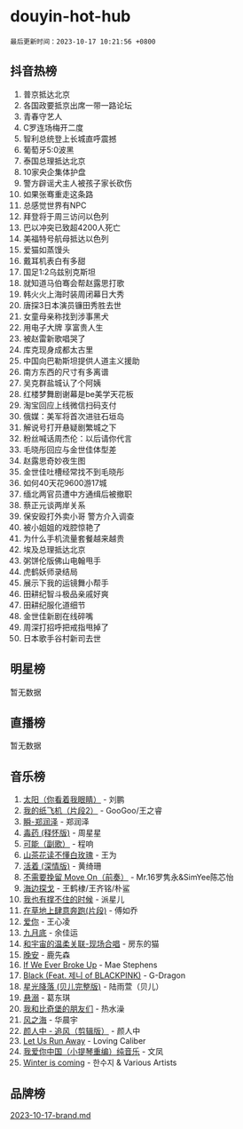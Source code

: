 # douyin-hot-hub

`最后更新时间：2023-10-17 10:21:56 +0800`

## 抖音热榜

1. 普京抵达北京
1. 各国政要抵京出席一带一路论坛
1. 青春守艺人
1. C罗连场梅开二度
1. 智利总统登上长城直呼震撼
1. 葡萄牙5:0波黑
1. 泰国总理抵达北京
1. 10家央企集体护盘
1. 警方辟谣犬主人被孩子家长砍伤
1. 如果张骞重走这条路
1. 总感觉世界有NPC
1. 拜登将于周三访问以色列
1. 巴以冲突已致超4200人死亡
1. 美福特号航母抵达以色列
1. 爱猫如蒸馒头
1. 戴耳机表白有多甜
1. 国足1:2乌兹别克斯坦
1. 就知道马伯骞会帮赵露思打歌
1. 韩火火上海时装周闭幕日大秀
1. 唐探3日本演员镰田秀胜去世
1. 女童母亲称找到涉事黑犬
1. 用电子大牌 享富贵人生
1. 被赵雷新歌唱哭了
1. 库克现身成都太古里
1. 中国向巴勒斯坦提供人道主义援助
1. 南方东西的尺寸有多离谱
1. 吴克群盐城认了个阿姨
1. 红楼梦舞剧谢幕是be美学天花板
1. 淘宝回应上线微信扫码支付
1. 俄媒：美军将首次进驻石垣岛
1. 解说号打开悬疑剧繁城之下
1. 粉丝喊话周杰伦：以后请你代言
1. 毛晓彤回应与金世佳体型差
1. 赵露思奇妙夜生图
1. 金世佳吐槽经常找不到毛晓彤
1. 如何40天花9600游17城
1. 缅北两官员遭中方通缉后被撤职
1. 蔡正元谈两岸关系
1. 保安殴打外卖小哥 警方介入调查
1. 被小姐姐的戏腔惊艳了
1. 为什么手机流量套餐越来越贵
1. 埃及总理抵达北京
1. 粥饼伦版佛山电翰甩手
1. 虎鹤妖师录结局
1. 展示下我的运镜舞小帮手
1. 田耕纪智斗极品亲戚好爽
1. 田耕纪服化道细节
1. 金世佳新剧在线碎嘴
1. 周深打招呼把戒指甩掉了
1. 日本歌手谷村新司去世

## 明星榜

暂无数据

## 直播榜

暂无数据

## 音乐榜

1. [太阳（你看着我眼睛）](https://sf3-cdn-tos.douyinstatic.com/obj/tos-cn-ve-2774/ogWbyIQnlBFImVbeDocRdCIYtBHlbJXgfZMvgz) - 刘鹏
1. [我的纸飞机（片段2）](https://sf6-cdn-tos.douyinstatic.com/obj/tos-cn-ve-2774/oM2ZrKcg2CD5AeRB2gkeXOFB1IxAGJdZPazYHf) - GooGoo/王之睿
1. [瞬-郑润泽](https://sf3-cdn-tos.douyinstatic.com/obj/tos-cn-ve-2774/oYXHIohzvbNAzBhHgyksWpRM4bfkDsBdBDAynw) - 郑润泽
1. [毒药 (释怀版)](https://sf6-cdn-tos.douyinstatic.com/obj/tos-cn-ve-2774/oYILMEAzspdZBIzy4frJNB8ZHPHWAhiwowd4Ad) - 周星星
1. [可能（副歌）](https://sf6-cdn-tos.douyinstatic.com/obj/tos-cn-ve-2774/cde1731888894259b333569393c2fb51) - 程响
1. [山茶花读不懂白玫瑰](https://sf6-cdn-tos.douyinstatic.com/obj/tos-cn-ve-2774/osfn8B7DktrRHEPJgPCfDbw7QDQEkwC16BxZg9) - 王为
1. [活着 (深情版)](https://sf6-cdn-tos.douyinstatic.com/obj/tos-cn-ve-2774/oY8r2TelECK2BPZbDCj8xZKBQfPbwQyCt1cggn) - 黄绮珊
1. [不需要挽留 Move On（前奏）](https://sf6-cdn-tos.douyinstatic.com/obj/tos-cn-ve-2774/ooCBhgCCkF4nExzQL9WZSUbitfA8IsDkgQIYhe) - Mr.16罗隽永&SimYee陈芯怡
1. [海边探戈](https://sf6-cdn-tos.douyinstatic.com/obj/tos-cn-ve-2774/os9gE0VQCGqt6VQkZDyBBYvfSDY0QFe3vVmubn) - 王鹤棣/王齐铭/朴鲨
1. [我也有撑不住的时候](https://sf3-cdn-tos.douyinstatic.com/obj/tos-cn-ve-2774/okmtBE1dkIBhwxeiBJeDgQnQtICZWIJUI2bjQr) - 派星儿
1. [在草地上肆意奔跑(片段)](https://sf3-cdn-tos.douyinstatic.com/obj/tos-cn-ve-2774/8831d494742f45dabdfa8adb8b817259) - 傅如乔
1. [爱你](https://sf6-cdn-tos.douyinstatic.com/obj/tos-cn-ve-2774/oEfyTFYX4gOL9DMKAJebDCAASw8hYVIXz1nYaf) - 王心凌
1. [九月底](https://sf3-cdn-tos.douyinstatic.com/obj/tos-cn-ve-2774/oMfewG4PDTFhF8iz3OGQ7ABH5i6fCgnMaoCbzZ) - 余佳运
1. [和宇宙的温柔关联-现场合唱](https://sf6-cdn-tos.douyinstatic.com/obj/tos-cn-ve-2774/o0hONGDYQBgk0e5bqDeQOonVmncA6tC2nBwZLT) - 房东的猫
1. [晚安](https://sf3-cdn-tos.douyinstatic.com/obj/tos-cn-ve-2774/a724c5e224464218839820f4e4fd632f) - 鹿先森
1. [If We Ever Broke Up](https://sf3-cdn-tos.douyinstatic.com/obj/tos-cn-ve-2774/o8onj5HDk0ImtBmO0URBfeyCDXQJMYkQ1gb8Zy) - Mae Stephens
1. [Black (Feat. 제니 of BLACKPINK)](https://sf3-cdn-tos.douyinstatic.com/obj/tos-cn-ve-2774/2eb92e2debbe4fe0a552bc099aef7f28) - G-Dragon
1. [星光降落 (贝儿完整版)](https://sf6-cdn-tos.douyinstatic.com/obj/tos-cn-ve-2774/okwB9hAwyAtsFFkFBzAX1hOOfQuIoMNs0W2Mwr) - 陆雨萱（贝儿）
1. [悬溺](https://sf6-cdn-tos.douyinstatic.com/obj/tos-cn-ve-2774/f3b6cc53d2e944beb7094a3ff01b4e03) - 葛东琪
1. [我和比奇堡的朋友们](https://sf6-cdn-tos.douyinstatic.com/obj/tos-cn-ve-2774/f0505db981ea4a6d91453a15924a82aa) - 热水澡
1. [风之海](https://sf3-cdn-tos.douyinstatic.com/obj/tos-cn-ve-2774/oInqZ2gFbCQvB6wZNnZlJpBcfDBQ8t1e1XwYAi) - 华晨宇
1. [颜人中 - 追风（剪辑版）](https://sf6-cdn-tos.douyinstatic.com/obj/tos-cn-ve-2774/9107f711ded6416ab3279a81d71597f7) - 颜人中
1. [Let Us Run Away](https://sf3-cdn-tos.douyinstatic.com/obj/tos-cn-ve-2774/a9a280d910044fb0b9f4f74b0b27e854) - Loving Caliber
1. [我爱你中国（小提琴重编）纯音乐](https://sf6-cdn-tos.douyinstatic.com/obj/tos-cn-ve-2774/362de867442c4051acadb0a43fd60af8) - 文凤
1. [Winter is coming](https://sf6-cdn-tos.douyinstatic.com/obj/tos-cn-ve-2774/0a6c12efb2d84f2ba9a243d4e1eebb4e) - 한수지 & Various Artists

## 品牌榜

[2023-10-17-brand.md](2023-10-17-brand.md)
